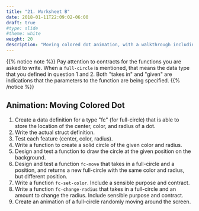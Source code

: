 ```yaml
---
title: "21. Worksheet B"
date: 2018-01-11T22:09:02-06:00
draft: true
#type: slide
#theme: white
weight: 20
description: "Moving colored dot animation, with a walkthrough including helper functions."
---
```


{{% notice note %}}
Pay attention to contracts for the functions you are asked to write. When a `full-circle` is mentioned, that means the data type that you defined in question 1 and 2. Both "takes in" and "given" are indications that the parameters to the function are being specified.
{{% /notice %}}

## Animation: Moving Colored Dot

1. Create a data definition for a type "fc" (for full-circle) that is able to store the location of the center, color, and radius of a dot.
2. Write the actual struct definition.
3. Test each feature (center, color, radius).
4. Write a function to create a solid circle of the given color and radius.
5. Design and test a function to draw the circle at the given position on the background.
6. Design and test a function `fc-move` that takes in a full-circle and a position, and returns a new full-circle with the same color and radius, but different position.
7. Write a function `fc-set-color`. Include a sensible purpose and contract.
8. Write a function `fc-change-radius` that takes in a full-circle and an amount to change the radius. Include sensible purpose and contract.
9. Create an animation of a full-circle randomly moving around the screen. 
